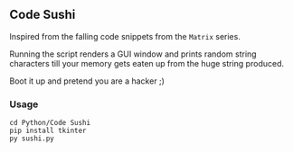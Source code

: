 ## Code Sushi
Inspired from the falling code snippets from the `Matrix` series.

Running the script renders a GUI window and prints random string characters till your memory gets eaten up from the huge string produced.

Boot it up and pretend you are a hacker ;)

### Usage
```
cd Python/Code Sushi
pip install tkinter
py sushi.py
```
